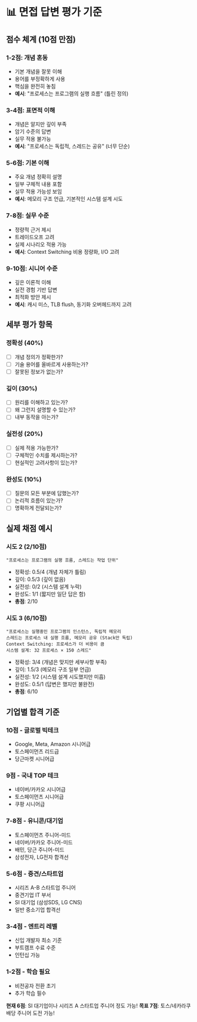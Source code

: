 # 📊 면접 답변 평가 기준

## 점수 체계 (10점 만점)

### 1-2점: 개념 혼동
- 기본 개념을 잘못 이해
- 용어를 부정확하게 사용
- 핵심을 완전히 놓침
- **예시**: "프로세스는 프로그램의 실행 흐름" (틀린 정의)

### 3-4점: 표면적 이해
- 개념은 알지만 깊이 부족
- 암기 수준의 답변
- 실무 적용 불가능
- **예시**: "프로세스는 독립적, 스레드는 공유" (너무 단순)

### 5-6점: 기본 이해
- 주요 개념 정확히 설명
- 일부 구체적 내용 포함
- 실무 적용 가능성 보임
- **예시**: 메모리 구조 언급, 기본적인 시스템 설계 시도

### 7-8점: 실무 수준
- 정량적 근거 제시
- 트레이드오프 고려
- 실제 시나리오 적용 가능
- **예시**: Context Switching 비용 정량화, I/O 고려

### 9-10점: 시니어 수준
- 깊은 이론적 이해
- 실전 경험 기반 답변
- 최적화 방안 제시
- **예시**: 캐시 미스, TLB flush, 동기화 오버헤드까지 고려

## 세부 평가 항목

### 정확성 (40%)
- [ ] 개념 정의가 정확한가?
- [ ] 기술 용어를 올바르게 사용하는가?
- [ ] 잘못된 정보가 없는가?

### 깊이 (30%)
- [ ] 원리를 이해하고 있는가?
- [ ] 왜 그런지 설명할 수 있는가?
- [ ] 내부 동작을 아는가?

### 실전성 (20%)
- [ ] 실제 적용 가능한가?
- [ ] 구체적인 수치를 제시하는가?
- [ ] 현실적인 고려사항이 있는가?

### 완성도 (10%)
- [ ] 질문의 모든 부분에 답했는가?
- [ ] 논리적 흐름이 있는가?
- [ ] 명확하게 전달되는가?

## 실제 채점 예시

### 시도 2 (2/10점)
```
"프로세스는 프로그램의 실행 흐름, 스레드는 작업 단위"
```
- 정확성: 0.5/4 (개념 자체가 틀림)
- 깊이: 0.5/3 (깊이 없음)
- 실전성: 0/2 (시스템 설계 누락)
- 완성도: 1/1 (짧지만 일단 답은 함)
- **총점**: 2/10

### 시도 3 (6/10점)
```
"프로세스는 실행중인 프로그램의 인스턴스, 독립적 메모리
스레드는 프로세스 내 실행 흐름, 메모리 공유 (Stack만 독립)
Context Switching: 프로세스가 더 비용이 큼
시스템 설계: 32 프로세스 × 150 스레드"
```
- 정확성: 3/4 (개념은 맞지만 세부사항 부족)
- 깊이: 1.5/3 (메모리 구조 일부 언급)
- 실전성: 1/2 (시스템 설계 시도했지만 미흡)
- 완성도: 0.5/1 (답변은 했지만 불완전)
- **총점**: 6/10

## 기업별 합격 기준

### 10점 - 글로벌 빅테크
- Google, Meta, Amazon 시니어급
- 토스페이먼츠 리드급
- 당근마켓 시니어급

### 9점 - 국내 TOP 테크
- 네이버/카카오 시니어급
- 토스페이먼츠 시니어급
- 쿠팡 시니어급

### 7-8점 - 유니콘/대기업
- 토스페이먼츠 주니어-미드
- 네이버/카카오 주니어-미드
- 배민, 당근 주니어-미드
- 삼성전자, LG전자 합격선

### 5-6점 - 중견/스타트업
- 시리즈 A-B 스타트업 주니어
- 중견기업 IT 부서
- SI 대기업 (삼성SDS, LG CNS)
- 일반 중소기업 합격선

### 3-4점 - 엔트리 레벨
- 신입 개발자 최소 기준
- 부트캠프 수료 수준
- 인턴십 가능

### 1-2점 - 학습 필요
- 비전공자 전환 초기
- 추가 학습 필수

**현재 6점**: SI 대기업이나 시리즈 A 스타트업 주니어 정도 가능!
**목표 7점**: 토스/네카라쿠배당 주니어 도전 가능!